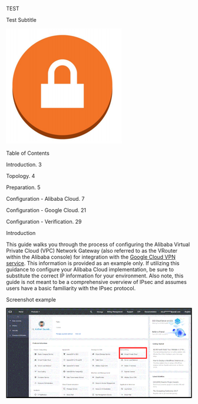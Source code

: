 TEST 

Test Subtitle

 

 

![image alt text](image_0.png)

Table of Contents

Introduction. 3

Topology. 4

Preparation. 5

Configuration - Alibaba Cloud. 7

Configuration - Google Cloud. 21

Configuration - Verification. 29

 

 

Introduction

This guide walks you through the process of configuring the Alibaba Virtual Private Cloud (VPC) Network Gateway (also referred to as the VRouter within the Alibaba console) for integration with the [Google Cloud VPN service](https://cloud.google.com/compute/docs/vpn/). This information is provided as an example only.  If utilizing this guidance to configure your Alibaba Cloud implementation, be sure to substitute the correct IP information for your environment. Also note, this guide is not meant to be a comprehensive overview of IPsec and assumes users have a basic familiarity with the IPsec protocol.

Screenshot example

![image alt text](image_1.gif)

